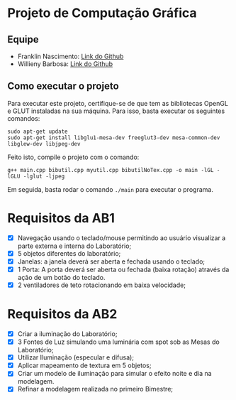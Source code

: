 # Projeto de Computação Gráfica

## Equipe

- Franklin Nascimento: [Link do Github](https://github.com/WaddFranklin)
- Willieny Barbosa: [Link do Github](https://github.com/willieny)

## Como executar o projeto

Para executar este projeto, certifique-se de que tem as bibliotecas OpenGL e GLUT instaladas na sua máquina. Para isso, basta executar os seguintes comandos:

```shell
sudo apt-get update
sudo apt-get install libglu1-mesa-dev freeglut3-dev mesa-common-dev libglew-dev libjpeg-dev
```

Feito isto, compile o projeto com o comando:

```shell
g++ main.cpp bibutil.cpp myutil.cpp bibutilNoTex.cpp -o main -lGL -lGLU -lglut -ljpeg
```

Em seguida, basta rodar o comando `./main` para executar o programa.

# Requisitos da AB1

- [x] Navegação usando o teclado/mouse permitindo ao usuário visualizar a parte externa e interna do Laboratório;
- [x] 5 objetos diferentes do laboratório;
- [x] Janelas: a janela deverá ser aberta e fechada usando o teclado;
- [x] 1 Porta: A porta deverá ser aberta ou fechada (baixa rotação) através da ação de um botão do teclado.
- [x] 2 ventiladores de teto rotacionando em baixa velocidade;

# Requisitos da AB2

- [x] Criar a iluminação do Laboratório;
- [x] 3 Fontes de Luz simulando uma luminária com spot sob as Mesas do Laboratório;
- [x] Utilizar Iluminação (especular e difusa);
- [x] Aplicar mapeamento de textura em 5 objetos;
- [x] Criar um modelo de iluminação para simular o efeito noite e dia na modelagem.
- [x] Refinar a modelagem realizada no primeiro Bimestre;
